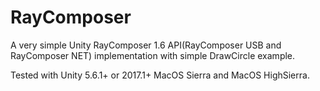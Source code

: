 # RayComposer

A very simple Unity RayComposer 1.6 API(RayComposer USB and RayComposer NET) implementation with simple DrawCircle example.

Tested with Unity 5.6.1+ or 2017.1+ MacOS Sierra and MacOS HighSierra.
